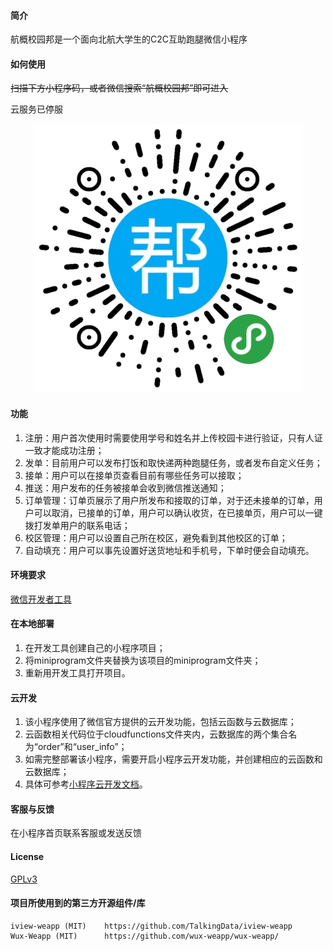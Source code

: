 #### 简介

航概校园邦是一个面向北航大学生的C2C互助跑腿微信小程序

#### 如何使用

~~扫描下方小程序码，或者微信搜索“航概校园邦”即可进入~~

云服务已停服

<center><img src="logo/qr.jpg" /> </center>

#### 功能

1. 注册：用户首次使用时需要使用学号和姓名并上传校园卡进行验证，只有人证一致才能成功注册；
2. 发单：目前用户可以发布打饭和取快递两种跑腿任务，或者发布自定义任务；
3. 接单：用户可以在接单页查看目前有哪些任务可以接取；
4. 推送：用户发布的任务被接单会收到微信推送通知；
5. 订单管理：订单页展示了用户所发布和接取的订单，对于还未接单的订单，用户可以取消，已接单的订单，用户可以确认收货，在已接单页，用户可以一键拨打发单用户的联系电话；
6. 校区管理：用户可以设置自己所在校区，避免看到其他校区的订单；
7. 自动填充：用户可以事先设置好送货地址和手机号，下单时便会自动填充。

#### 环境要求

[微信开发者工具]

#### 在本地部署

1. 在开发工具创建自己的小程序项目；
2. 将miniprogram文件夹替换为该项目的miniprogram文件夹；
3. 重新用开发工具打开项目。

#### 云开发

1. 该小程序使用了微信官方提供的云开发功能，包括云函数与云数据库；
2. 云函数相关代码位于cloudfunctions文件夹内，云数据库的两个集合名为“order”和“user_info”；
3. 如需完整部署该小程序，需要开启小程序云开发功能，并创建相应的云函数和云数据库；
4. 具体可参考[小程序云开发文档]。

####  客服与反馈

在小程序首页联系客服或发送反馈


#### License

[GPLv3]

#### 项目所使用到的第三方开源组件/库

```
iview-weapp (MIT)    https://github.com/TalkingData/iview-weapp
Wux-Weapp (MIT)      https://github.com/wux-weapp/wux-weapp/          
```
[GPLv3]:        https://github.com/Fewing/buaa_takeaway/blob/master/LICENSE
[微信开发者工具]: https://developers.weixin.qq.com/miniprogram/dev/devtools/download.html
[小程序云开发文档]: https://developers.weixin.qq.com/miniprogram/dev/wxcloud/basis/getting-started.html
